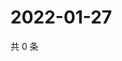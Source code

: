 # 2022-01-27

共 0 条

<!-- BEGIN WEIBO -->
<!-- 最后更新时间 Thu Jan 27 2022 20:15:54 GMT+0800 (China Standard Time) -->

<!-- END WEIBO -->
